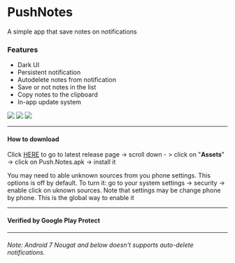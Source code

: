 # PushNotes
A simple app that save notes on notifications

### Features
* Dark UI
* Persistent notification
* Autodelete notes from notification
* Save or not notes in the list
* Copy notes to the clipboard
* In-app update system


<a href="https://imgur.com/a/7YdX9n8"><img src="https://imgur.com/a/7YdX9n8.png" /></a>
<a href="https://imgur.com/a/WoPTaMC"><img src="https://imgur.com/a/WoPTaMC.png" /></a>
<a href="https://imgur.com/a/avgj2FM"><img src="https://imgur.com/a/avgj2FM.png" /></a>

---

#### How to download
Click [HERE](https://github.com/Arfmann21/PushNotes/releases/latest) to go to latest release page -> scroll down - > click on "**Assets**" -> click on Push.Notes.apk -> install it

You may need to able unknown sources from you phone settings. This options is off by default. To turn it: go to your system settings -> security -> enable click on uknown sources.
Note that settings may be change phone by phone. This is the global way to enable it

---

#### Verified by Google Play Protect

---

###### Note: Android 7 Nougat and below doesn't supports auto-delete notifications.
